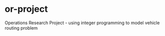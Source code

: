 # or-project
Operations Research Project - using integer programming to model vehicle routing problem
